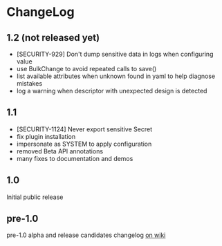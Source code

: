 # ChangeLog

## 1.2 (not released yet)

- [SECURITY-929] Don't dump sensitive data in logs when configuring value
- use BulkChange to avoid repeated calls to save()
- list available attributes when unknown found in yaml to help diagnose mistakes
- log a warning when descriptor with unexpected design is detected

## 1.1

- [SECURITY-1124] Never export sensitive Secret
- fix plugin installation 
- impersonate as SYSTEM to apply configuration
- removed Beta API annotations
- many fixes to documentation and demos

## 1.0

Initial public release

## pre-1.0

pre-1.0 alpha and release candidates changelog [on wiki](https://wiki.jenkins.io/display/JENKINS/Configuration+as+Code+Plugin)

